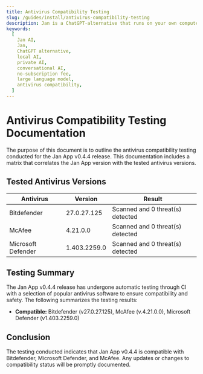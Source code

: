 ```yaml
---
title: Antivirus Compatibility Testing
slug: /guides/install/antivirus-compatibility-testing
description: Jan is a ChatGPT-alternative that runs on your own computer, with a local API server.
keywords:
  [
    Jan AI,
    Jan,
    ChatGPT alternative,
    local AI,
    private AI,
    conversational AI,
    no-subscription fee,
    large language model,
    antivirus compatibility,
  ]
---
```


# Antivirus Compatibility Testing Documentation

The purpose of this document is to outline the antivirus compatibility testing conducted for the Jan App v0.4.4 release. This documentation includes a matrix that correlates the Jan App version with the tested antivirus versions.

## Tested Antivirus Versions

| Antivirus          | Version      | Result                           |
| ------------------ | ------------ | -------------------------------- |
| Bitdefender        | 27.0.27.125  | Scanned and 0 threat(s) detected |
| McAfee             | 4.21.0.0     | Scanned and 0 threat(s) detected |
| Microsoft Defender | 1.403.2259.0 | Scanned and 0 threat(s) detected |

## Testing Summary

The Jan App v0.4.4 release has undergone automatic testing through CI with a selection of popular antivirus software to ensure compatibility and safety. The following summarizes the testing results:

- **Compatible:** Bitdefender (v27.0.27.125), McAfee (v.4.21.0.0), Microsoft Defender (v1.403.2259.0)

## Conclusion

The testing conducted indicates that Jan App v0.4.4 is compatible with Bitdefender, Microsoft Defender, and McAfee. Any updates or changes to compatibility status will be promptly documented.
